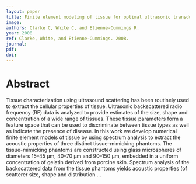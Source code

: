 ```yaml
---
layout: paper
title: Finite element modeling of tissue for optimal ultrasonic transducer array design
image:
authors: Clarke C, White C, and Etienne-Cummings R.
year: 2008
ref: Clarke, White, and Etienne-Cummings. 2008.
journal: 
pdf: 
doi: 
---
```


# Abstract
Tissue characterization using ultrasound scattering has been routinely used to extract the cellular properties of tissue. Ultrasonic backscattered radio frequency (RF) data is analyzed to provide estimates of the size, shape and concentration of a wide range of tissues. These tissue parameters form a feature space that can be used to discriminate between tissue types as well as indicate the presence of disease. In this work we develop numerical finite element models of tissue by using spectrum analysis to extract the acoustic properties of three distinct tissue-mimicking phantoms. The tissue-mimicking phantoms are constructed using glass microspheres of diameters 15–45 μm, 40–70 μm and 90–150 μm, embedded in a uniform concentration of gelatin derived from porcine skin. Spectrum analysis of the backscattered data from the tissue phantoms yields acoustic properties (of scatterer size, shape and distribution …

